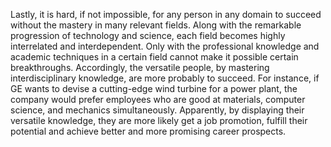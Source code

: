 Lastly, it is hard, if not impossible, for any person in any domain to succeed without the mastery in many relevant fields. Along with the remarkable progression of technology and science, each field becomes highly interrelated and interdependent. Only with the professional knowledge and academic techniques in a certain field cannot make it possible certain breakthroughs. Accordingly, the versatile people, by mastering interdisciplinary knowledge, are more probably to succeed. For instance, if GE wants to devise a cutting-edge wind turbine for a power plant, the company would prefer employees who are good at materials, computer science, and mechanics simultaneously. Apparently, by displaying their versatile knowledge, they are more likely get a job promotion, fulfill their potential and achieve better and more promising career prospects.